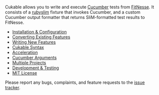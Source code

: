 Cukable allows you to write and execute [Cucumber](http://cukes.info) tests
from [FitNesse](http://fitnesse.org). It consists of a
[rubyslim](http://github.com/unclebob/rubyslim) fixture that invokes Cucumber,
and a custom Cucumber output formatter that returns SliM-formatted test results
to FitNesse.

- [Installation & Configuration](install.md)
- [Converting Existing Features](converting.md)
- [Writing New Features](writing_features.md)
- [Cukable Syntax](syntax.md)
- [Acceleration](accelerator.md)
- [Cucumber Arguments](cucumber_args.md)
- [Multiple Projects](multiple_projects.md)
- [Development & Testing](development.md)
- [MIT License](license.md)

Please report any bugs, complaints, and feature requests to the
[issue tracker](http://github.com/wapcaplet/cukable/issues).

